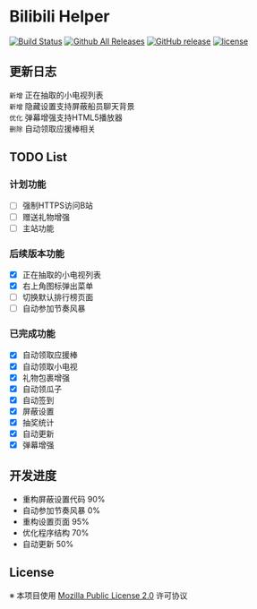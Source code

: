 # Bilibili Helper

[![Build Status](https://travis-ci.org/MoeHero/BilibiliHelper.svg?branch=master)](https://travis-ci.org/MoeHero/BilibiliHelper)
[![Github All Releases](https://img.shields.io/github/downloads/MoeHero/BilibiliHelper/total.svg)](https://github.com/MoeHero/BilibiliHelper/releases)
[![GitHub release](https://img.shields.io/github/release/MoeHero/BilibiliHelper.svg)](https://github.com/MoeHero/BilibiliHelper/releases)
[![license](https://img.shields.io/badge/license-MPL--2.0-blue.svg)](https://github.com/MoeHero/BilibiliHelper/blob/master/LICENSE)

## 更新日志
`新增` 正在抽取的小电视列表  
`新增` 隐藏设置支持屏蔽船员聊天背景  
`优化` 弹幕增强支持HTML5播放器  
`删除` 自动领取应援棒相关

## TODO List
### 计划功能
- [ ] 强制HTTPS访问B站
- [ ] 赠送礼物增强
- [ ] 主站功能

### 后续版本功能
- [x] 正在抽取的小电视列表
- [x] 右上角图标弹出菜单
- [ ] 切换默认排行榜页面
- [ ] 自动参加节奏风暴

### 已完成功能
- [x] 自动领取应援棒
- [x] 自动领取小电视
- [x] 礼物包裹增强
- [x] 自动领瓜子
- [x] 自动签到
- [x] 屏蔽设置
- [x] 抽奖统计
- [x] 自动更新
- [x] 弹幕增强

## 开发进度
- 重构屏蔽设置代码 90%
- 自动参加节奏风暴 0%
- 重构设置页面 95%
- 优化程序结构 70%
- 自动更新 50%

## License
※ 本项目使用 [Mozilla Public License 2.0](https://github.com/MoeHero/BilibiliHelper/blob/master/LICENSE) 许可协议
